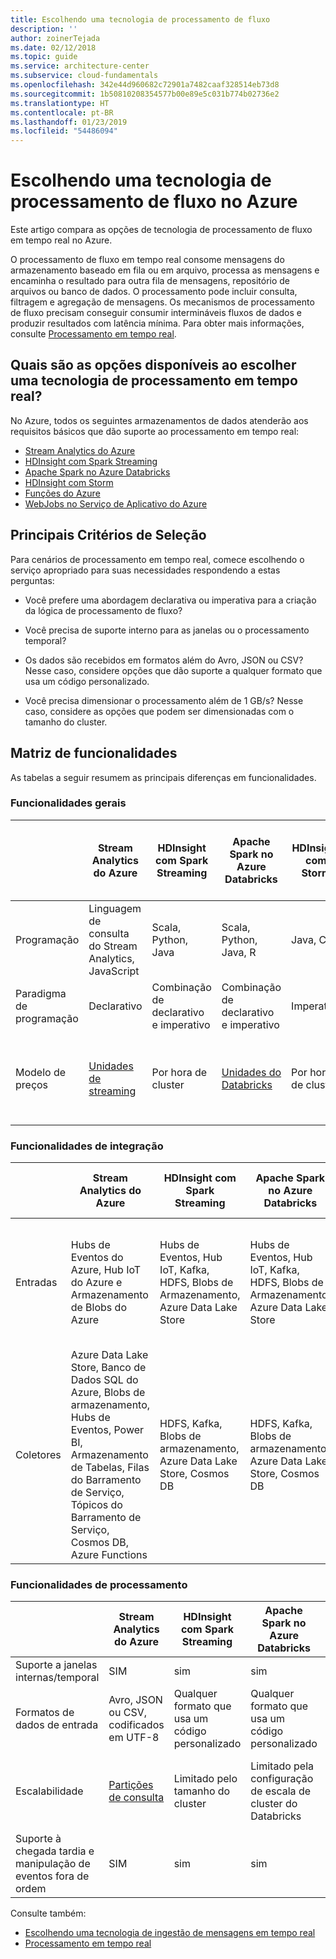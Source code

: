 ```yaml
---
title: Escolhendo uma tecnologia de processamento de fluxo
description: ''
author: zoinerTejada
ms.date: 02/12/2018
ms.topic: guide
ms.service: architecture-center
ms.subservice: cloud-fundamentals
ms.openlocfilehash: 342e44d960682c72901a7482caaf328514eb73d8
ms.sourcegitcommit: 1b50810208354577b00e89e5c031b774b02736e2
ms.translationtype: HT
ms.contentlocale: pt-BR
ms.lasthandoff: 01/23/2019
ms.locfileid: "54486094"
---
```

# <a name="choosing-a-stream-processing-technology-in-azure"></a>Escolhendo uma tecnologia de processamento de fluxo no Azure

Este artigo compara as opções de tecnologia de processamento de fluxo em tempo real no Azure.

O processamento de fluxo em tempo real consome mensagens do armazenamento baseado em fila ou em arquivo, processa as mensagens e encaminha o resultado para outra fila de mensagens, repositório de arquivos ou banco de dados. O processamento pode incluir consulta, filtragem e agregação de mensagens. Os mecanismos de processamento de fluxo precisam conseguir consumir intermináveis fluxos de dados e produzir resultados com latência mínima. Para obter mais informações, consulte [Processamento em tempo real](../big-data/real-time-processing.md).

<!-- markdownlint-disable MD026 -->

## <a name="what-are-your-options-when-choosing-a-technology-for-real-time-processing"></a>Quais são as opções disponíveis ao escolher uma tecnologia de processamento em tempo real?

<!-- markdownlint-enable MD026 -->

No Azure, todos os seguintes armazenamentos de dados atenderão aos requisitos básicos que dão suporte ao processamento em tempo real:

- [Stream Analytics do Azure](/azure/stream-analytics/)
- [HDInsight com Spark Streaming](/azure/hdinsight/spark/apache-spark-streaming-overview)
- [Apache Spark no Azure Databricks](/azure/azure-databricks/)
- [HDInsight com Storm](/azure/hdinsight/storm/apache-storm-overview)
- [Funções do Azure](/azure/azure-functions/functions-overview)
- [WebJobs no Serviço de Aplicativo do Azure](/azure/app-service/web-sites-create-web-jobs)

## <a name="key-selection-criteria"></a>Principais Critérios de Seleção

Para cenários de processamento em tempo real, comece escolhendo o serviço apropriado para suas necessidades respondendo a estas perguntas:

- Você prefere uma abordagem declarativa ou imperativa para a criação da lógica de processamento de fluxo?

- Você precisa de suporte interno para as janelas ou o processamento temporal?

- Os dados são recebidos em formatos além do Avro, JSON ou CSV? Nesse caso, considere opções que dão suporte a qualquer formato que usa um código personalizado.

- Você precisa dimensionar o processamento além de 1 GB/s? Nesse caso, considere as opções que podem ser dimensionadas com o tamanho do cluster.

## <a name="capability-matrix"></a>Matriz de funcionalidades

As tabelas a seguir resumem as principais diferenças em funcionalidades.

### <a name="general-capabilities"></a>Funcionalidades gerais

| | Stream Analytics do Azure | HDInsight com Spark Streaming | Apache Spark no Azure Databricks | HDInsight com Storm | Funções do Azure | WebJobs no Serviço de Aplicativo do Azure |
| --- | --- | --- | --- | --- | --- | --- |
| Programação | Linguagem de consulta do Stream Analytics, JavaScript | Scala, Python, Java | Scala, Python, Java, R | Java, C# | C#, F#, Node.js | C#, Node.js, PHP, Java, Python |
| Paradigma de programação | Declarativo | Combinação de declarativo e imperativo | Combinação de declarativo e imperativo | Imperativo | Imperativo | Imperativo |
| Modelo de preços | [Unidades de streaming](https://azure.microsoft.com/pricing/details/stream-analytics/) | Por hora de cluster | [Unidades do Databricks](https://azure.microsoft.com/pricing/details/databricks/) | Por hora de cluster | Por execução de função e consumo de recursos | Por hora do plano de serviço de aplicativo |  

### <a name="integration-capabilities"></a>Funcionalidades de integração

| | Stream Analytics do Azure | HDInsight com Spark Streaming | Apache Spark no Azure Databricks | HDInsight com Storm | Funções do Azure | WebJobs no Serviço de Aplicativo do Azure |
| --- | --- | --- | --- | --- | --- | --- |
| Entradas | Hubs de Eventos do Azure, Hub IoT do Azure e Armazenamento de Blobs do Azure  | Hubs de Eventos, Hub IoT, Kafka, HDFS, Blobs de Armazenamento, Azure Data Lake Store  | Hubs de Eventos, Hub IoT, Kafka, HDFS, Blobs de Armazenamento, Azure Data Lake Store  | Hubs de Eventos, Hub IoT, Blobs de Armazenamento, Azure Data Lake Store  | [Associações compatíveis](/azure/azure-functions/functions-triggers-bindings#supported-bindings) | Barramento de Serviço, Filas de Armazenamento, Blobs de Armazenamento, Hubs de Eventos, WebHooks, Cosmos DB, Arquivos |
| Coletores |  Azure Data Lake Store, Banco de Dados SQL do Azure, Blobs de armazenamento, Hubs de Eventos, Power BI, Armazenamento de Tabelas, Filas do Barramento de Serviço, Tópicos do Barramento de Serviço, Cosmos DB, Azure Functions  | HDFS, Kafka, Blobs de armazenamento, Azure Data Lake Store, Cosmos DB | HDFS, Kafka, Blobs de armazenamento, Azure Data Lake Store, Cosmos DB | Hubs de Eventos, Barramento de Serviço, Kafka | [Associações compatíveis](/azure/azure-functions/functions-triggers-bindings#supported-bindings) | Barramento de Serviço, Filas de Armazenamento, Blobs de Armazenamento, Hubs de Eventos, WebHooks, Cosmos DB, Arquivos |

### <a name="processing-capabilities"></a>Funcionalidades de processamento

| | Stream Analytics do Azure | HDInsight com Spark Streaming | Apache Spark no Azure Databricks | HDInsight com Storm | Funções do Azure | WebJobs no Serviço de Aplicativo do Azure |
| --- | --- | --- | --- | --- | --- | --- |
| Suporte a janelas internas/temporal | SIM | sim | sim | sim | Não | Não  |
| Formatos de dados de entrada | Avro, JSON ou CSV, codificados em UTF-8 | Qualquer formato que usa um código personalizado | Qualquer formato que usa um código personalizado | Qualquer formato que usa um código personalizado | Qualquer formato que usa um código personalizado | Qualquer formato que usa um código personalizado |
| Escalabilidade | [Partições de consulta](/azure/stream-analytics/stream-analytics-parallelization) | Limitado pelo tamanho do cluster | Limitado pela configuração de escala de cluster do Databricks | Limitado pelo tamanho do cluster | Até 200 instâncias de aplicativo de funções processadas em paralelo | Limitado pela capacidade do plano de serviço de aplicativo |
| Suporte à chegada tardia e manipulação de eventos fora de ordem | SIM | sim | sim | sim | Não | Não  |

Consulte também:

- [Escolhendo uma tecnologia de ingestão de mensagens em tempo real](./real-time-ingestion.md)
- [Processamento em tempo real](../big-data/real-time-processing.md)
